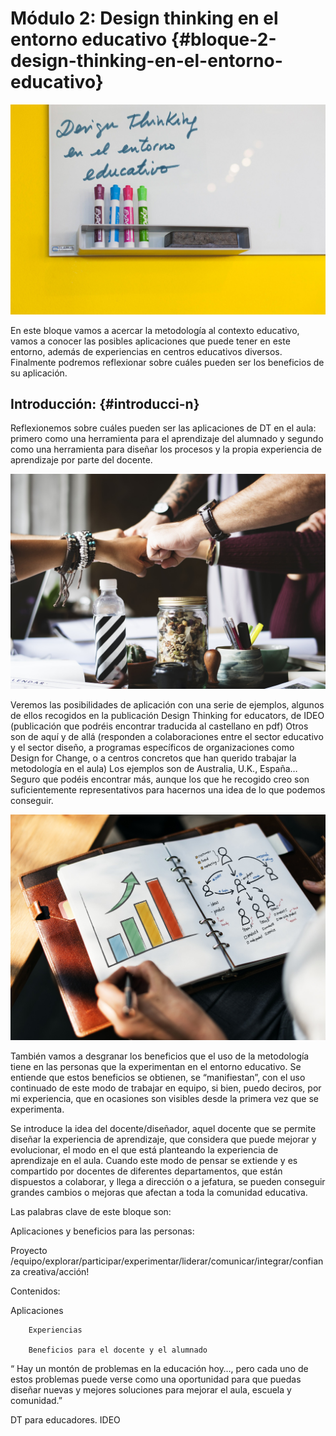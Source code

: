 # Módulo 2: Design thinking en el entorno educativo {#bloque-2-design-thinking-en-el-entorno-educativo}

![](/images/image11.jpg)

En este bloque vamos a acercar la metodología al contexto educativo, vamos a conocer las posibles aplicaciones que puede tener en este entorno, además de experiencias en centros educativos diversos. Finalmente podremos reflexionar sobre cuáles pueden ser los beneficios de su aplicación.

## Introducción: {#introducci-n}

Reflexionemos sobre cuáles pueden ser las aplicaciones de DT en el aula: primero como una herramienta para el aprendizaje del alumnado y segundo como una herramienta para diseñar los procesos y la propia experiencia de aprendizaje por parte del docente.

![](images/image23.jpg)

Veremos las posibilidades de aplicación con una serie de ejemplos, algunos de ellos recogidos en la publicación Design Thinking for educators, de IDEO (publicación que podréis encontrar traducida al castellano en pdf) Otros son de aquí y de allá (responden a colaboraciones entre el sector educativo y el sector diseño, a programas específicos de organizaciones como Design for Change, o a centros concretos que han querido trabajar la metodología en el aula) Los ejemplos son de Australia, U.K., España… Seguro que podéis encontrar más, aunque los que he recogido creo son suficientemente representativos para hacernos una idea de lo que podemos conseguir.

![](images/image15.jpg)

También vamos a desgranar los beneficios que el uso de la metodología tiene en las personas que la experimentan en el entorno educativo. Se entiende que estos beneficios se obtienen, se “manifiestan”, con el uso continuado de este modo de trabajar en equipo, si bien, puedo deciros, por mi experiencia, que en ocasiones son visibles desde la primera vez que se experimenta.

Se introduce la idea del docente/diseñador, aquel docente que se permite diseñar la experiencia de aprendizaje, que considera que puede mejorar y evolucionar, el modo en el que está planteando la experiencia de aprendizaje en el aula. Cuando este modo de pensar se extiende y es compartido por docentes de diferentes departamentos, que están dispuestos a colaborar, y llega a dirección o a jefatura, se pueden conseguir grandes cambios o mejoras que afectan a toda la comunidad educativa.

Las palabras clave de este bloque son:

Aplicaciones y beneficios para las personas:

Proyecto /equipo/explorar/participar/experimentar/liderar/comunicar/integrar/confianza creativa/acción!

Contenidos:

Aplicaciones

        Experiencias

        Beneficios para el docente y el alumnado

“ Hay un montón de  problemas en la educación hoy…, pero cada uno de estos problemas puede verse como una oportunidad para que puedas diseñar nuevas y mejores soluciones para mejorar el aula, escuela y comunidad.”

DT para educadores. IDEO